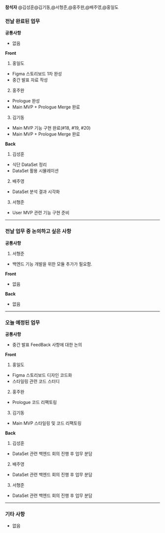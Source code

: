 **참석자** @김성훈@김기동,@서형준,@홍주완,@배주영,@홍일도

### 전날 완료된 업무
**공통사항**
- 없음

**Front**
1. 홍일도
- Figma 스토리보드 1차 완성
- 중간 발표 자료 작성
2. 홍주완
- Prologue 완성
- Main MVP + Prologue Merge 완료
3. 김기동
- Main MVP 기능 구현 완료(#18, #19, #20)
- Main MVP + Prologue Merge 완료

**Back**
1. 김성훈
- 식단 DataSet 정리
- DataSet 활용 시뮬레이션
2. 배주영
- DataSet 분석 결과 시각화
3. 서형준
- User MVP 관련 기능 구현 준비

<hr>

### 전날 업무 중 논의하고 싶은 사항
**공통사항**
1. 서형준
- 백엔드 기능 개발을 위한 모듈 추가가 필요함.

**Front**
- 없음

**Back**
- 없음

<hr>

### 오늘 예정된 업무
**공통사항**
- 중간 발표 FeedBack 사항에 대한 논의

**Front**
1. 홍일도
- Figma 스토리보드 디자인 코드화
- 스타일링 관련 코드 스터디
2. 홍주완
- Prologue 코드 리팩토링
3. 김기동
- Main MVP 스타일링 및 코드 리팩토링

**Back**
1. 김성훈
- DataSet 관련 백엔드 회의 진행 후 업무 분담
2. 배주영
- DataSet 관련 백엔드 회의 진행 후 업무 분담
3. 서형준
- DataSet 관련 백엔드 회의 진행 후 업무 분담

<hr>

### 기타 사항
- 없음
